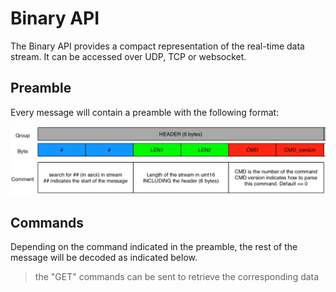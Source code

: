 # Binary API

The Binary API provides a compact representation of the real-time data stream. It can be accessed over UDP, TCP or websocket.

## Preamble

Every message will contain a preamble with the following format:

![API preamble explanation](./img/api_preamble.png)

## Commands

Depending on the command indicated in the preamble, the rest of the message will be decoded as indicated below.

<ApiApp></ApiApp>

> the "GET" commands can be sent to retrieve the corresponding data